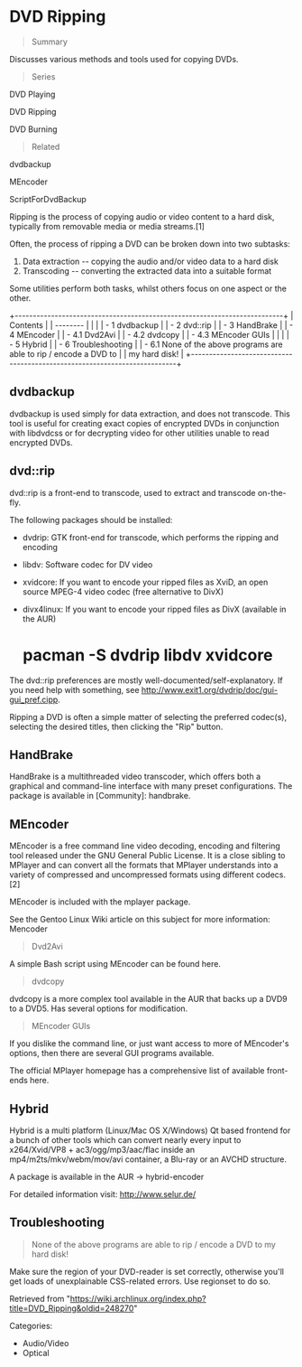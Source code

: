 DVD Ripping
===========

> Summary

Discusses various methods and tools used for copying DVDs.

> Series

DVD Playing

DVD Ripping

DVD Burning

> Related

dvdbackup

MEncoder

ScriptForDvdBackup

Ripping is the process of copying audio or video content to a hard disk,
typically from removable media or media streams.[1]

Often, the process of ripping a DVD can be broken down into two
subtasks:

1.  Data extraction -- copying the audio and/or video data to a hard
    disk
2.  Transcoding -- converting the extracted data into a suitable format

Some utilities perform both tasks, whilst others focus on one aspect or
the other.

+--------------------------------------------------------------------------+
| Contents                                                                 |
| --------                                                                 |
|                                                                          |
| -   1 dvdbackup                                                          |
| -   2 dvd::rip                                                           |
| -   3 HandBrake                                                          |
| -   4 MEncoder                                                           |
|     -   4.1 Dvd2Avi                                                      |
|     -   4.2 dvdcopy                                                      |
|     -   4.3 MEncoder GUIs                                                |
|                                                                          |
| -   5 Hybrid                                                             |
| -   6 Troubleshooting                                                    |
|     -   6.1 None of the above programs are able to rip / encode a DVD to |
|         my hard disk!                                                    |
+--------------------------------------------------------------------------+

dvdbackup
---------

dvdbackup is used simply for data extraction, and does not transcode.
This tool is useful for creating exact copies of encrypted DVDs in
conjunction with libdvdcss or for decrypting video for other utilities
unable to read encrypted DVDs.

dvd::rip
--------

dvd::rip is a front-end to transcode, used to extract and transcode
on-the-fly.

The following packages should be installed:

-   dvdrip: GTK front-end for transcode, which performs the ripping and
    encoding
-   libdv: Software codec for DV video
-   xvidcore: If you want to encode your ripped files as XviD, an open
    source MPEG-4 video codec (free alternative to DivX)
-   divx4linux: If you want to encode your ripped files as DivX
    (available in the AUR)

    # pacman -S dvdrip libdv xvidcore

The dvd::rip preferences are mostly well-documented/self-explanatory. If
you need help with something, see
http://www.exit1.org/dvdrip/doc/gui-gui_pref.cipp.

Ripping a DVD is often a simple matter of selecting the preferred
codec(s), selecting the desired titles, then clicking the "Rip" button.

HandBrake
---------

HandBrake is a multithreaded video transcoder, which offers both a
graphical and command-line interface with many preset configurations.
The package is available in [Community]: handbrake.

MEncoder
--------

MEncoder is a free command line video decoding, encoding and filtering
tool released under the GNU General Public License. It is a close
sibling to MPlayer and can convert all the formats that MPlayer
understands into a variety of compressed and uncompressed formats using
different codecs.[2]

MEncoder is included with the mplayer package.

See the Gentoo Linux Wiki article on this subject for more information:
Mencoder

> Dvd2Avi

A simple Bash script using MEncoder can be found here.

> dvdcopy

dvdcopy is a more complex tool available in the AUR that backs up a DVD9
to a DVD5. Has several options for modification.

> MEncoder GUIs

If you dislike the command line, or just want access to more of
MEncoder's options, then there are several GUI programs available.

The official MPlayer homepage has a comprehensive list of available
front-ends here.

Hybrid
------

Hybrid is a multi platform (Linux/Mac OS X/Windows) Qt based frontend
for a bunch of other tools which can convert nearly every input to
x264/Xvid/VP8 + ac3/ogg/mp3/aac/flac inside an mp4/m2ts/mkv/webm/mov/avi
container, a Blu-ray or an AVCHD structure.

A package is available in the AUR -> hybrid-encoder

For detailed information visit: http://www.selur.de/

Troubleshooting
---------------

> None of the above programs are able to rip / encode a DVD to my hard disk!

Make sure the region of your DVD-reader is set correctly, otherwise
you'll get loads of unexplainable CSS-related errors. Use regionset to
do so.

Retrieved from
"https://wiki.archlinux.org/index.php?title=DVD_Ripping&oldid=248270"

Categories:

-   Audio/Video
-   Optical
